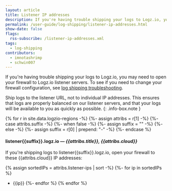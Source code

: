 ```yaml
---
layout: article
title: Listener IP addresses
description: If you're having trouble shipping your logs to Logz.io, you may need to open your firewall to Logz.io listener servers. This page contains the Logz.io listener IP addresses so you can do just that.
permalink: /user-guide/log-shipping/listener-ip-addresses.html
show-date: false
flags:
  rss-subscribe: /listener-ip-addresses.xml
tags:
  - log-shipping
contributors:
  - imnotashrimp
  - schwin007
---
```


If you're having trouble shipping your logs to Logz.io, you may need to open your firewall to Logz.io listener servers. To see if you need to change your firewall configuration, see [log shipping troubleshooting]({{site.baseurl}}/user-guide/log-shipping/log-shipping-troubleshooting.html).

  Ship logs to the listener URL, not to individual IP addresses.
  This ensures that logs are properly balanced on our listener servers,
  and that your logs will be available to you as quickly as possible.
  {: .info-box.note }

{% for r in site.data.logzio-regions -%}
  {%- assign attribs = r[1] -%}
  {%- case attribs.suffix -%}
    {%- when false -%}
      {%- assign suffix = "" -%}
    {%- else -%}
      {%- assign suffix = r[0] | prepend: "-" -%}
  {%- endcase %}

#### listener{{suffix}}.logz.io — _{{attribs.title}}, {{attribs.cloud}}_

If you're shipping logs to listener{{suffix}}.logz.io, open your firewall to these {{attribs.cloud}} IP addresses:

{% assign sortedIPs = attribs.listener-ips | sort -%}
{%- for ip in sortedIPs %}
* {{ip}}
{%- endfor %}
{% endfor %}